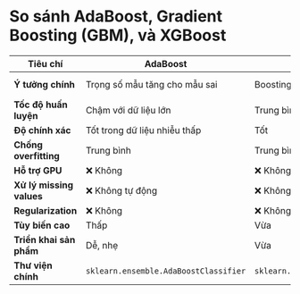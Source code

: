 
# So sánh AdaBoost, Gradient Boosting (GBM), và XGBoost

| **Tiêu chí**               | **AdaBoost**                              | **Gradient Boosting (GBM)**                          | **XGBoost**                                        |
|---------------------------|-------------------------------------------|-----------------------------------------------------|---------------------------------------------------|
| **Ý tưởng chính**         | Trọng số mẫu tăng cho mẫu sai             | Boosting với gradient descent                       | GBM cải tiến + tối ưu hiệu năng                   |
| **Tốc độ huấn luyện**     | Chậm với dữ liệu lớn                      | Trung bình                                          | Nhanh nhất (dùng song song, cache...)            |
| **Độ chính xác**          | Tốt trong dữ liệu nhiễu thấp              | Tốt                                                 | Thường tốt nhất                                   |
| **Chống overfitting**     | Trung bình                                | Trung bình                                          | Tốt hơn nhờ regularization (L1/L2)               |
| **Hỗ trợ GPU**            | ❌ Không                                   | ❌ Không                                             | ✅ Có (rất nhanh)                                 |
| **Xử lý missing values**  | ❌ Không tự động                           | ❌ Không tự động                                     | ✅ Tự động xử lý missing                          |
| **Regularization**        | ❌ Không                                   | ❌ Không                                             | ✅ Có (alpha, lambda)                             |
| **Tùy biến cao**          | Thấp                                      | Vừa                                                 | ✅ Rất cao                                        |
| **Triển khai sản phẩm**   | Dễ, nhẹ                                   | Vừa                                                 | Khá dễ, thư viện mạnh                             |
| **Thư viện chính**        | `sklearn.ensemble.AdaBoostClassifier`     | `sklearn.ensemble.GradientBoostingClassifier`       | `xgboost.XGBClassifier`                           |
